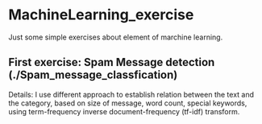 # MachineLearning_exercise

Just some simple exercises about element of marchine learning.

## First exercise: Spam Message detection (./Spam_message_classfication)

Details: I use different approach to establish relation between the text and the category, based on size of message, word count, special keywords, using term-frequency inverse document-frequency (tf-idf) transform.
